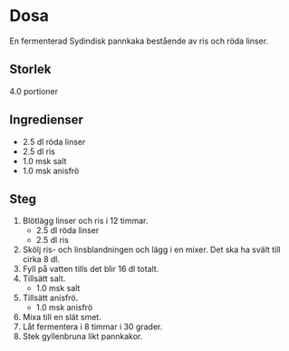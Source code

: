 # Dosa
En fermenterad Sydindisk pannkaka bestående av ris och röda linser.

## Storlek
4.0 portioner 

## Ingredienser
- 2.5 dl röda linser
- 2.5 dl ris
- 1.0 msk salt
- 1.0 msk anisfrö


## Steg
1. Blötlägg linser och ris i 12 timmar.
    - 2.5 dl röda linser
    - 2.5 dl ris
2. Skölj ris- och linsblandningen och lägg i en mixer. Det ska ha svält till cirka 8 dl.
3. Fyll på vatten tills det blir 16 dl totalt.
4. Tillsätt salt.
    - 1.0 msk salt
5. Tillsätt anisfrö.
    - 1.0 msk anisfrö
6. Mixa till en slät smet.
7. Låt fermentera i 8 timmar i 30 grader.
8. Stek gyllenbruna likt pannkakor.



